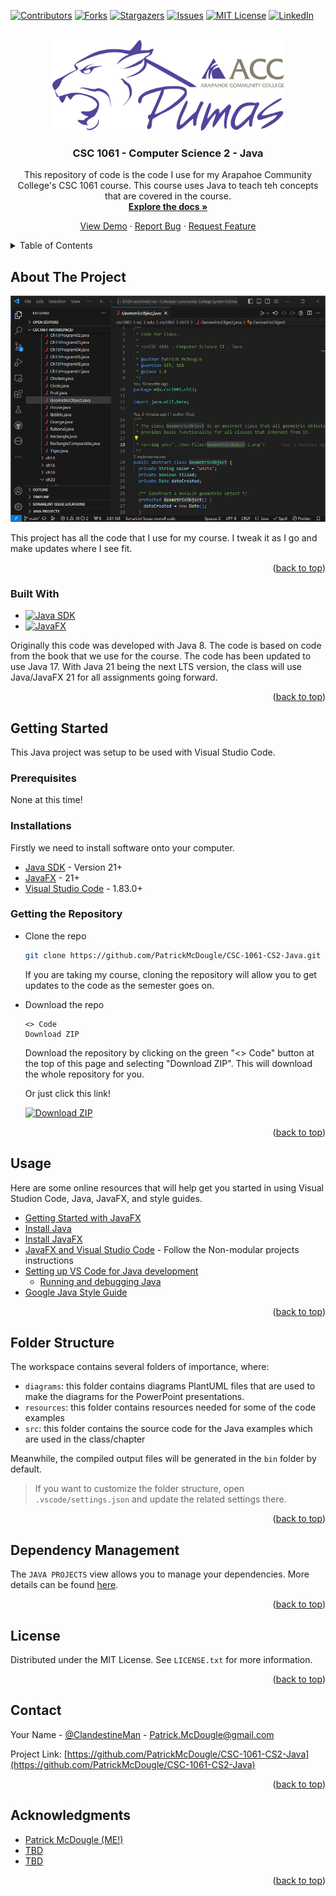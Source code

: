 <!-- Improved compatibility of back to top link: See: https://github.com/othneildrew/Best-README-Template/pull/73 -->

<a name="readme-top"></a>

<!--
*** Thanks for checking out the Best-README-Template. If you have a suggestion
*** that would make this better, please fork the repo and create a pull request
*** or simply open an issue with the tag "enhancement".
*** Don't forget to give the project a star!
*** Thanks again! Now go create something AMAZING! :D
-->

<!-- PROJECT SHIELDS -->
<!--
*** I'm using markdown "reference style" links for readability.
*** Reference links are enclosed in brackets [ ] instead of parentheses ( ).
*** See the bottom of this document for the declaration of the reference variables
*** for contributors-url, forks-url, etc. This is an optional, concise syntax you may use.
*** https://www.markdownguide.org/basic-syntax/#reference-style-links
-->

[![Contributors][contributors-shield]][contributors-url]
[![Forks][forks-shield]][forks-url]
[![Stargazers][stars-shield]][stars-url]
[![Issues][issues-shield]][issues-url]
[![MIT License][license-shield]][license-url]
[![LinkedIn][linkedin-shield]][linkedin-url]

<!-- PROJECT LOGO -->
<br />
<div align="center">
  <a href="https://github.com/PatrickMcDougle/CSC-1061-CS2-Java">
    <img src="resources/images/ACC_Pumas_logo.png" alt="Logo" width="371" height="145">
  </a>

  <h3 align="center">CSC 1061 - Computer Science 2 - Java</h3>

  <p align="center">
    This repository of code is the code I use for my Arapahoe Community College's CSC 1061 course.  This course uses Java to teach teh concepts that are covered in the course.
    <br />
    <a href="https://github.com/PatrickMcDougle/CSC-1061-CS2-Java"><strong>Explore the docs »</strong></a>
  </p>

  <p align="center">
    <a href="https://github.com/PatrickMcDougle/CSC-1061-CS2-Java">View Demo</a> ·
    <a href="https://github.com/PatrickMcDougle/CSC-1061-CS2-Java/issues">Report Bug</a> ·
    <a href="https://github.com/PatrickMcDougle/CSC-1061-CS2-Java/issues">Request Feature</a>
  </p>
</div>

<!-- TABLE OF CONTENTS -->
<details>
  <summary>Table of Contents</summary>
  <ol>
    <li>
      <a href="#about-the-project">About The Project</a>
      <ul>
        <li><a href="#built-with">Built With</a></li>
      </ul>
    </li>
    <li>
      <a href="#getting-started">Getting Started</a>
      <ul>
        <li><a href="#prerequisites">Prerequisites</a></li>
        <li><a href="#installation">Installation</a></li>
      </ul>
    </li>
    <li><a href="#usage">Usage</a></li>
    <li><a href="#roadmap">Roadmap</a></li>
    <li><a href="#contributing">Contributing</a></li>
    <li><a href="#license">License</a></li>
    <li><a href="#contact">Contact</a></li>
    <li><a href="#acknowledgments">Acknowledgments</a></li>
  </ol>
</details>

<!-- ABOUT THE PROJECT -->

## About The Project

[![Product Name Screen Shot][product-screenshot]](https://example.com)

This project has all the code that I use for my course. I tweak it as I go and make updates where I see fit.

<p align="right">(<a href="#readme-top">back to top</a>)</p>

### Built With

-   [![Java SDK][java-badge]][java-sdk-url]
-   [![JavaFX][javafx-badge]][javafx-url]

Originally this code was developed with Java 8. The code is based on code from the book that we use for the course. The code has been updated to use Java 17. With Java 21 being the next LTS version, the class will use Java/JavaFX 21 for all assignments going forward.

<p align="right">(<a href="#readme-top">back to top</a>)</p>

<!-- GETTING STARTED -->

## Getting Started

This Java project was setup to be used with Visual Studio Code.

### Prerequisites

None at this time!

### Installations

Firstly we need to install software onto your computer.

-   [Java SDK][java-sdk-url] - Version 21+
-   [JavaFX][javafx-url] - 21+
-   [Visual Studio Code][vscode-url] - 1.83.0+

### Getting the Repository

-   Clone the repo

    ```sh
    git clone https://github.com/PatrickMcDougle/CSC-1061-CS2-Java.git
    ```

    If you are taking my course, cloning the repository will allow you to get updates to the code as the semester goes on.

-   Download the repo

    ```menu
    <> Code
    Download ZIP
    ```

    Download the repository by clicking on the green "<> Code" button at the top of this page and selecting "Download ZIP". This will download the whole repository for you.

    Or just click this link!

    [![Download ZIP][download-repo-badge]][download-repo-url]

<p align="right">(<a href="#readme-top">back to top</a>)</p>

<!-- USAGE EXAMPLES -->

## Usage

Here are some online resources that will help get you started in using Visual Studion Code, Java, JavaFX, and style guides.

-   [Getting Started with JavaFX](https://openjfx.io/openjfx-docs/)
-   [Install Java](https://openjfx.io/openjfx-docs/#install-java)
-   [Install JavaFX](https://openjfx.io/openjfx-docs/#install-javafx)
-   [JavaFX and Visual Studio Code](https://openjfx.io/openjfx-docs/#IDE-VSCode) - Follow the Non-modular projects instructions
-   [Setting up VS Code for Java development](https://code.visualstudio.com/docs/java/java-tutorial)
    -   [Running and debugging Java](https://code.visualstudio.com/docs/java/java-debugging)
-   [Google Java Style Guide](https://google.github.io/styleguide/javaguide.html)

<p align="right">(<a href="#readme-top">back to top</a>)</p>

## Folder Structure

The workspace contains several folders of importance, where:

-   `diagrams`: this folder contains diagrams PlantUML files that are used to make the diagrams for the PowerPoint presentations.
-   `resources`: this folder contains resources needed for some of the code examples
-   `src`: this folder contains the source code for the Java examples which are used in the class/chapter

Meanwhile, the compiled output files will be generated in the `bin` folder by default.

> If you want to customize the folder structure, open `.vscode/settings.json` and update the related settings there.

<p align="right">(<a href="#readme-top">back to top</a>)</p>

## Dependency Management

The `JAVA PROJECTS` view allows you to manage your dependencies. More details can be found [here](https://github.com/microsoft/vscode-java-dependency#manage-dependencies).

<p align="right">(<a href="#readme-top">back to top</a>)</p>

<!-- LICENSE -->

## License

Distributed under the MIT License. See `LICENSE.txt` for more information.

<p align="right">(<a href="#readme-top">back to top</a>)</p>

<!-- CONTACT -->

## Contact

Your Name - [@ClandestineMan](https://twitter.com/clandestineman) - Patrick.McDougle@gmail.com

Project Link: [https://github.com/PatrickMcDougle/CSC-1061-CS2-Java](https://github.com/PatrickMcDougle/CSC-1061-CS2-Java)

<p align="right">(<a href="#readme-top">back to top</a>)</p>

<!-- ACKNOWLEDGMENTS -->

## Acknowledgments

-   [Patrick McDougle (ME!)](https://github.com/PatrickMcDougle/CSC-1061-CS2-Java)
-   [TBD](https://github.com/PatrickMcDougle/CSC-1061-CS2-Java)
-   [TBD](https://github.com/PatrickMcDougle/CSC-1061-CS2-Java)

<p align="right">(<a href="#readme-top">back to top</a>)</p>

<!-- MARKDOWN LINKS & IMAGES -->
<!-- https://www.markdownguide.org/basic-syntax/#reference-style-links -->

[contributors-shield]: https://img.shields.io/github/contributors/PatrickMcDougle/CSC-1061-CS2-Java.svg?style=for-the-badge
[contributors-url]: https://github.com/PatrickMcDougle/CSC-1061-CS2-Java/graphs/contributors
[forks-shield]: https://img.shields.io/github/forks/PatrickMcDougle/CSC-1061-CS2-Java.svg?style=for-the-badge
[forks-url]: https://github.com/PatrickMcDougle/CSC-1061-CS2-Java/network/members
[stars-shield]: https://img.shields.io/github/stars/PatrickMcDougle/CSC-1061-CS2-Java.svg?style=for-the-badge
[stars-url]: https://github.com/PatrickMcDougle/CSC-1061-CS2-Java/stargazers
[issues-shield]: https://img.shields.io/github/issues/PatrickMcDougle/CSC-1061-CS2-Java.svg?style=for-the-badge
[issues-url]: https://github.com/PatrickMcDougle/CSC-1061-CS2-Java/issues
[license-shield]: https://img.shields.io/github/license/PatrickMcDougle/CSC-1061-CS2-Java.svg?style=for-the-badge
[license-url]: https://github.com/PatrickMcDougle/CSC-1061-CS2-Java/blob/master/LICENSE.txt
[linkedin-shield]: https://img.shields.io/badge/-LinkedIn-black.svg?style=for-the-badge&logo=linkedin&colorB=555
[linkedin-url]: https://linkedin.com/in/patrickmcdougle
[product-screenshot]: resources/images/VSC_screen_shot_002.png
[java-badge]: https://img.shields.io/badge/Java-AD6907?style=for-the-badge&logoColor=white
[java-sdk-url]: https://www.oracle.com/java/technologies/downloads/
[javafx-badge]: https://img.shields.io/badge/JavaFX-0769AD?style=for-the-badge&logoColor=white
[javafx-url]: https://openjfx.io/
[vscode-url]: https://code.visualstudio.com/download
[download-repo-badge]: https://img.shields.io/badge/Download%20Repository-07AD69?style=for-the-badge&logoColor=white
[download-repo-url]: https://github.com/PatrickMcDougle/CSC-1061-CS2-Java/archive/refs/heads/main.zip
